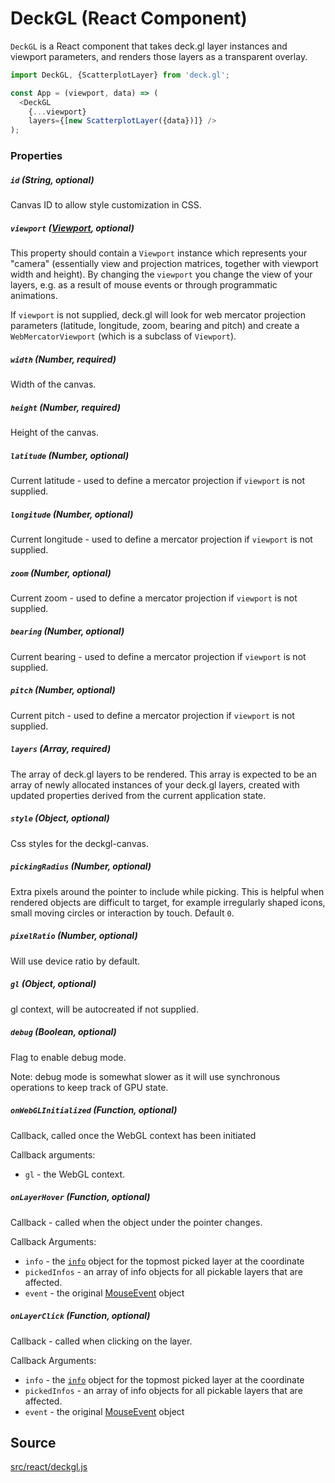 # DeckGL (React Component)

`DeckGL` is a React component that takes deck.gl layer instances and
viewport parameters, and renders those layers as a transparent overlay.

```js
import DeckGL, {ScatterplotLayer} from 'deck.gl';

const App = (viewport, data) => (
  <DeckGL
    {...viewport}
    layers={[new ScatterplotLayer({data})]} />
);
```

### Properties

##### `id` (String, optional)

Canvas ID to allow style customization in CSS.

##### `viewport` ([Viewport](/docs/api-reference/viewport.md), optional)

This property should contain a `Viewport` instance which represents your
"camera" (essentially view and projection matrices, together with viewport
width and height). By changing the `viewport` you change the view of your
layers, e.g. as a result of mouse events or through programmatic animations.

If `viewport` is not supplied, deck.gl will look for web mercator projection
parameters (latitude, longitude, zoom, bearing and pitch) and create a
`WebMercatorViewport` (which is a subclass of `Viewport`).

##### `width` (Number, required)

Width of the canvas.

##### `height` (Number, required)

Height of the canvas.

##### `latitude` (Number, optional)

Current latitude - used to define a mercator projection if `viewport` is not supplied.

##### `longitude` (Number, optional)

Current longitude - used to define a mercator projection if `viewport` is not supplied.

##### `zoom` (Number, optional)

Current zoom - used to define a mercator projection if `viewport` is not supplied.

##### `bearing` (Number, optional)

Current bearing - used to define a mercator projection if `viewport` is not supplied.

##### `pitch` (Number, optional)

Current pitch - used to define a mercator projection if `viewport` is not supplied.

##### `layers` (Array, required)

The array of deck.gl layers to be rendered. This array is expected to be
an array of newly allocated instances of your deck.gl layers, created with
updated properties derived from the current application state.

##### `style` (Object, optional)

Css styles for the deckgl-canvas.

##### `pickingRadius` (Number, optional)

Extra pixels around the pointer to include while picking.
This is helpful when rendered objects are difficult to target, for example
irregularly shaped icons, small moving circles or interaction by touch.
Default `0`.

##### `pixelRatio` (Number, optional)

Will use device ratio by default.

##### `gl` (Object, optional)

gl context, will be autocreated if not supplied.

##### `debug` (Boolean, optional)

Flag to enable debug mode.

Note: debug mode is somewhat slower as it will use synchronous operations
to keep track of GPU state.

##### `onWebGLInitialized` (Function, optional)

Callback, called once the WebGL context has been initiated

Callback arguments:
- `gl` - the WebGL context.

##### `onLayerHover` (Function, optional)

Callback - called when the object under the pointer changes.

Callback Arguments:
- `info` - the [`info`](/docs/get-started/interactivity.md#the-picking-info-object)
object for the topmost picked layer at the coordinate
- `pickedInfos` - an array of info objects for all pickable layers that
are affected.
- `event` - the original [MouseEvent](https://developer.mozilla.org/en-US/docs/Web/API/MouseEvent) object

##### `onLayerClick` (Function, optional)

Callback - called when clicking on the layer.

Callback Arguments:
- `info` - the [`info`](/docs/get-started/interactivity.md#the-picking-info-object)
object for the topmost picked layer at the coordinate
- `pickedInfos` - an array of info objects for all pickable layers that
are affected.
- `event` - the original [MouseEvent](https://developer.mozilla.org/en-US/docs/Web/API/MouseEvent) object

## Source
[src/react/deckgl.js](https://github.com/uber/deck.gl/blob/4.0-release/src/react/deckgl.js)

